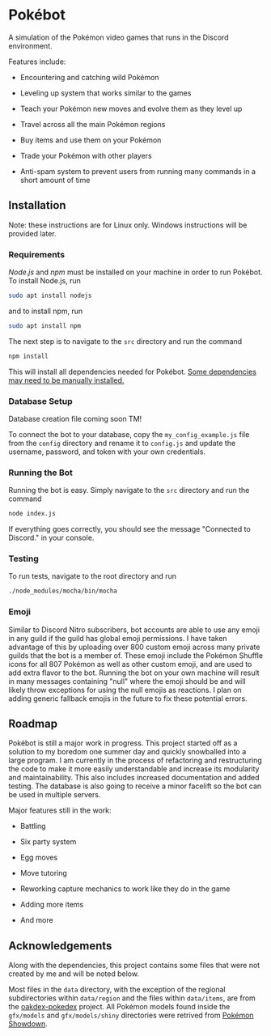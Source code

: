 # Pokébot

A simulation of the Pokémon video games that runs in the Discord environment.

Features include:

* Encountering and catching wild Pokémon

* Leveling up system that works similar to the games

* Teach your Pokémon new moves and evolve them as they level up

* Travel across all the main Pokémon regions

* Buy items and use them on your Pokémon

* Trade your Pokémon with other players

* Anti-spam system to prevent users from running many commands in a short amount of time

## Installation

Note: these instructions are for Linux only. Windows instructions will be provided later.

### Requirements

*Node.js* and *npm* must be installed on your machine in order to run Pokébot. To install Node.js, run

```bash
sudo apt install nodejs
```

and to install npm, run

```bash
sudo apt install npm
```

The next step is to navigate to the `src` directory and run the command

```bash
npm install
```

This will install all dependencies needed for Pokébot. [Some dependencies may need to be manually installed.](https://stackoverflow.com/questions/35207380/how-to-install-npm-peer-dependencies-automatically/35207983)

### Database Setup

Database creation file coming soon TM!

To connect the bot to your database, copy the `my_config_example.js` file from the `config` directory and rename it to `config.js` and update the username, password, and token with your own credentials.

### Running the Bot

Running the bot is easy. Simply navigate to the `src` directory and run the command

```bash
node index.js
```

If everything goes correctly, you should see the message "Connected to Discord." in your console.

### Testing

To run tests, navigate to the root directory and run
```bash
./node_modules/mocha/bin/mocha
```

### Emoji

Similar to Discord Nitro subscribers, bot accounts are able to use any emoji in any guild if the guild has global emoji permissions. I have taken advantage of this by uploading over 800 custom emoji across many private guilds that the bot is a member of. These emoji include the Pokémon Shuffle icons for all 807 Pokémon as well as other custom emoji, and are used to add extra flavor to the bot. Running the bot on your own machine will result in many messages containing "null" where the emoji should be and will likely throw exceptions for using the null emojis as reactions. I plan on adding generic fallback emojis in the future to fix these potential errors.

## Roadmap

Pokébot is still a major work in progress. This project started off as a solution to my boredom one summer day and quickly snowballed into a large program. I am currently in the process of refactoring and restructuring the code to make it more easily understandable and increase its modularity and maintainability. This also includes increased documentation and added testing. The database is also going to receive a minor facelift so the bot can be used in multiple servers.

Major features still in the work:

* Battling

* Six party system

* Egg moves

* Move tutoring

* Reworking capture mechanics to work like they do in the game

* Adding more items

* And more

## Acknowledgements

Along with the dependencies, this project contains some files that were not created by me and will be noted below.

Most files in the `data` directory, with the exception of the regional subdirectories within `data/region` and the files within `data/items`, are from the [oakdex-pokedex](https://github.com/jalyna/oakdex-pokedex) project. All Pokémon models found inside the `gfx/models` and `gfx/models/shiny` directories were retrived from [Pokémon Showdown](https://pokemonshowdown.com/).

